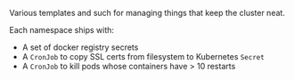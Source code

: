 Various templates and such for managing things that keep the cluster neat.

Each namespace ships with:
- A set of docker registry secrets
- A `CronJob` to copy SSL certs from filesystem to Kubernetes `Secret`
- A `CronJob` to kill pods whose containers have > 10 restarts
